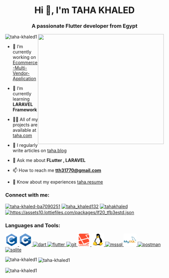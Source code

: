 
<h1 align="center">Hi 👋, I'm TAHA KHALED</h1>
<h3 align="center">A passionate Flutter developer from Egypt</h3>

<!-- Picture -->
<img align="right" height="350" width="400" src="https://user-images.githubusercontent.com/60719843/225593295-8c5b1821-ba03-4e18-afd6-686299f89f48.gif">

<p align="left"> <img src="https://komarev.com/ghpvc/?username=taha-khaled1&label=Profile%20views&color=0e75b6&style=flat" alt="taha-khaled1" /> </p>

- 🔭 I’m currently working on [Ecommerce-Multi-Vendor-Application](https://github.com/Taha-khaled1/Ecommerce_Multi-Vendor-Application)

- 🌱 I’m currently learning **LARAVEL Framework**

- 👨‍💻 All of my projects are available at [taha.com](taha.com)

- 📝 I regularly write articles on [taha.blog](taha.blog)

- 💬 Ask me about **FLutter , LARAVEL**

- 📫 How to reach me **tth31770@gmail.com**

- 📄 Know about my experiences [taha.resume](taha.resume)

<h3 align="left">Connect with me:</h3>
<p align="left">
<a href="https://linkedin.com/in/taha-khaled-ba7090251" target="blank"><img align="center" src="https://raw.githubusercontent.com/rahuldkjain/github-profile-readme-generator/master/src/images/icons/Social/linked-in-alt.svg" alt="taha-khaled-ba7090251" height="30" width="40" /></a>
<a href="https://codeforces.com/profile/taha_khaled132" target="blank"><img align="center" src="https://raw.githubusercontent.com/rahuldkjain/github-profile-readme-generator/master/src/images/icons/Social/codeforces.svg" alt="taha_khaled132" height="30" width="40" /></a>
<a href="https://www.leetcode.com/tahakhaled" target="blank"><img align="center" src="https://raw.githubusercontent.com/rahuldkjain/github-profile-readme-generator/master/src/images/icons/Social/leet-code.svg" alt="tahakhaled" height="30" width="40" /></a>
<a href="https://auth.geeksforgeeks.org/user/https://assets10.lottiefiles.com/packages/lf20_tfb3estd.json" target="blank"><img align="center" src="https://raw.githubusercontent.com/rahuldkjain/github-profile-readme-generator/master/src/images/icons/Social/geeks-for-geeks.svg" alt="https://assets10.lottiefiles.com/packages/lf20_tfb3estd.json" height="30" width="40" /></a>
</p>

<h3 align="left">Languages and Tools:</h3>
<p align="left"> <a href="https://www.cprogramming.com/" target="_blank" rel="noreferrer"> <img src="https://raw.githubusercontent.com/devicons/devicon/master/icons/c/c-original.svg" alt="c" width="40" height="40"/> </a> <a href="https://www.w3schools.com/cpp/" target="_blank" rel="noreferrer"> <img src="https://raw.githubusercontent.com/devicons/devicon/master/icons/cplusplus/cplusplus-original.svg" alt="cplusplus" width="40" height="40"/> </a> <a href="https://dart.dev" target="_blank" rel="noreferrer"> <img src="https://www.vectorlogo.zone/logos/dartlang/dartlang-icon.svg" alt="dart" width="40" height="40"/> </a> <a href="https://flutter.dev" target="_blank" rel="noreferrer"> <img src="https://www.vectorlogo.zone/logos/flutterio/flutterio-icon.svg" alt="flutter" width="40" height="40"/> </a> <a href="https://git-scm.com/" target="_blank" rel="noreferrer"> <img src="https://www.vectorlogo.zone/logos/git-scm/git-scm-icon.svg" alt="git" width="40" height="40"/> </a> <a href="https://laravel.com/" target="_blank" rel="noreferrer"> <img src="https://raw.githubusercontent.com/devicons/devicon/master/icons/laravel/laravel-plain-wordmark.svg" alt="laravel" width="40" height="40"/> </a> <a href="https://www.linux.org/" target="_blank" rel="noreferrer"> <img src="https://raw.githubusercontent.com/devicons/devicon/master/icons/linux/linux-original.svg" alt="linux" width="40" height="40"/> </a> <a href="https://www.microsoft.com/en-us/sql-server" target="_blank" rel="noreferrer"> <img src="https://www.svgrepo.com/show/303229/microsoft-sql-server-logo.svg" alt="mssql" width="40" height="40"/> </a> <a href="https://www.mysql.com/" target="_blank" rel="noreferrer"> <img src="https://raw.githubusercontent.com/devicons/devicon/master/icons/mysql/mysql-original-wordmark.svg" alt="mysql" width="40" height="40"/> </a> <a href="https://postman.com" target="_blank" rel="noreferrer"> <img src="https://www.vectorlogo.zone/logos/getpostman/getpostman-icon.svg" alt="postman" width="40" height="40"/> </a> <a href="https://www.sqlite.org/" target="_blank" rel="noreferrer"> <img src="https://www.vectorlogo.zone/logos/sqlite/sqlite-icon.svg" alt="sqlite" width="40" height="40"/> </a> </p>

<p><img align="left" src="https://github-readme-stats.vercel.app/api/top-langs?username=taha-khaled1&show_icons=true&locale=en&layout=compact" alt="taha-khaled1" /></p>

<p>&nbsp;<img align="center" src="https://github-readme-stats.vercel.app/api?username=taha-khaled1&show_icons=true&locale=en" alt="taha-khaled1" /></p>

<p><img align="center" src="https://github-readme-streak-stats.herokuapp.com/?user=taha-khaled1&" alt="taha-khaled1" /></p>
